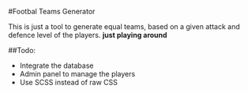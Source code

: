 #Footbal Teams Generator

This is just a tool to generate equal teams, based on a given attack and defence level of the players. **just playing around**

##Todo:
- Integrate the database
- Admin panel to manage the players
- Use SCSS instead of raw CSS
